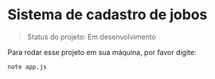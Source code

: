 # Sistema de cadastro de jobos</h1>

> Status do projeto: Em desenvolvimento

Para rodar esse projeto em sua máquina, por favor digite:
```
note app.js
```
